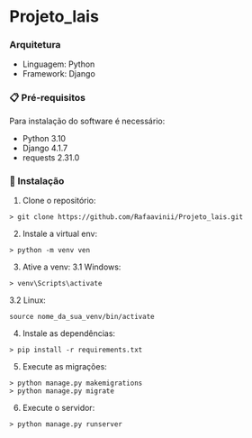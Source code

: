 # Projeto_lais

### Arquitetura

* Linguagem: Python
* Framework: Django

### 📋 Pré-requisitos

Para instalação do software é necessário:
* Python 3.10
* Django 4.1.7
* requests 2.31.0


### 🔧 Instalação

1. Clone o repositório:
```
> git clone https://github.com/Rafaavinii/Projeto_lais.git
```
2. Instale a virtual env:
```
> python -m venv ven
```
3. Ative a venv:
3.1 Windows:
```
> venv\Scripts\activate
```
3.2 Linux:
```
source nome_da_sua_venv/bin/activate
```

4. Instale as dependências:
```
> pip install -r requirements.txt
```

5. Execute as migrações:
```
> python manage.py makemigrations
> python manage.py migrate
```

6. Execute o servidor:
```
> python manage.py runserver
```
